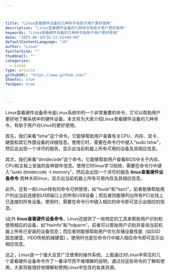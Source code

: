 ```yaml
---



title: "Linux查看硬件设备的几种命令有助于用户更好使用"
description: "Linux查看硬件设备的几种命令有助于用户更好使用"
keywords: "Linux查看硬件设备的几种命令有助于用户更好使用"
date: "2023-06-18T16:22:52+08:00"
defaultContentLanguage: "zh"
author: "Linux"
twitterSite: ""
thumbnail: ""
categories:
  - Linux
type: article
githubURL: "https://www.github.com/"
ShowToc: true
TocOpen: true



---
```


Linux查看硬件设备命令是Linux系统中的一个非常重要的命令，它可以帮助用户更好地了解系统中的硬件设备。本文将为大家介绍Linux查看硬件设备的几种命令，有助于用户对Linux的更好使用。

首先，我们来看“lshw”这个命令。它能够帮助用户查看有关CPU、内存、显卡、硬盘和其它外围设备的详细信息。使用它时，需要在命令行中键入“sudo lshw”，然后会出现一个详尽的报告，显示出当前机器上所有可用的设备及其相应信息。

其次，我们来看“dmidecode”这个命令。它能够帮助用户查看BIOS中关于内存、CPU和主板上安装的各种部件信息。使用它时linux学习视频，需要在命令行中键入“sudo dmidecode -t memory”，然后会出现一个详尽的报告 **linux查看硬件设备命令** 雨林木风linux，显示出当前机器上所有可用内存及其相应信息。

此外，还有一些Linux特有的命令可供使用，如“lsusb”和“lspci”。前者能够帮助用户列出当前连接到USB端口上的所有USB设备；而后者则能够列出所有PCI总线上已连接的所有设备。使用时，需要在命令行中键入相应的命令即可显示出相应的信息。

(此外 **linux查看硬件设备命令**，Linux还提供了一些特定的工具来帮助用户识别和使用相应的设备，如“hwinfo”和“hdparm”。前者可以帮助用户识别并查询当前机器上所有已安装的设备信息；而后者则能够帮助用户优化存储设备性能（如SSD固态硬盘、HDD传统机械硬盘) 。使用时也是在命令行中输入相应命令即可显示出相应信息。

总之，Linux是一个强大且受广泛使用的操作系统，上面通过对Linux中常见的几个查看硬件设备命令作了一番详尽而不难理解的说明。通过对这些命令的了解和使用，大家将能很好地理解和使用Linux中包含的各类资源。